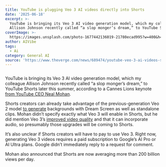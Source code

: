 ```yaml
---
title: YouTube is plugging Veo 3 AI videos directly into Shorts
date: '2025-06-18'
excerpt: >-
  YouTube is bringing its Veo 3 AI video generation model, which my colleague
  Allison Johnson recently called “a slop monger’s dream,” to YouTube Shorts...
coverImage: >-
  https://images.unsplash.com/photo-1677442136019-21780ecad995?w=400&h=200&fit=crop&auto=format
author: AIVibe
tags:
  - Ai
category: General AI
source: 'https://www.theverge.com/news/689474/youtube-veo-3-ai-videos-shorts'
---
```


											

						
<figure>

<img alt="" data-caption="" data-portal-copyright="" data-has-syndication-rights="1" src="https://platform.theverge.com/wp-content/uploads/sites/2/2025/03/acastro_STK092_04.jpg?quality=90&#038;strip=all&#038;crop=0,0,100,100" />
	<figcaption>
		</figcaption>
</figure>
<p class="has-text-align-none">YouTube is bringing its Veo 3 AI video generation model, which my colleague Allison Johnson recently called “a slop monger’s dream,” to YouTube Shorts later this summer, according to a Cannes Lions keynote <a href="https://blog.youtube/news-and-events/neal-mohan-cannes-2025/">from YouTube CEO Neal Mohan</a>.</p>

<p class="has-text-align-none">Shorts creators can already take advantage of the previous-generation Veo 2 model <a href="https://www.theverge.com/news/612031/youtube-ai-generated-video-shorts-veo-2-dream-screen">to generate</a> backgrounds with Dream Screen as well as standalone clips. Mohan didn’t specify exactly what Veo 3 will enable in Shorts, but he did mention Veo 3’s <a href="https://www.theverge.com/news/670181/google-deepmind-ai-videos-app-flow-veo-3-2-imagen-4-io-2025">improved video quality</a> and that it can incorporate audio, so presumably those upgrades will be coming to Shorts.</p>

<p class="has-text-align-none">It’s also unclear if Shorts creators will have to pay to use Veo 3. Right now, generating Veo 3 videos requires a paid subscription to Google’s AI Pro or AI Ultra plans. Google didn’t immediately reply to a request for comment. </p>

<p class="has-text-align-none">Mohan also announced that Shorts are now averaging more than 200 billion views per day.</p>
						
									
